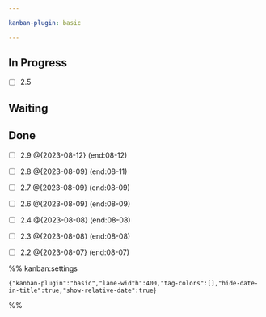 ```yaml
---

kanban-plugin: basic

---
```


## In Progress

- [ ] 2.5


## Waiting



## Done

- [ ] 2.9 @{2023-08-12} (end:08-12)
- [ ] 2.8 @{2023-08-09} (end:08-11)
- [ ] 2.7 @{2023-08-09} (end:08-09)
- [ ] 2.6 @{2023-08-09} (end:08-09)
- [ ] 2.4 @{2023-08-08} (end:08-08)
- [ ] 2.3 @{2023-08-08} (end:08-08)
- [ ] 2.2 @{2023-08-07} (end:08-07)




%% kanban:settings
```
{"kanban-plugin":"basic","lane-width":400,"tag-colors":[],"hide-date-in-title":true,"show-relative-date":true}
```
%%